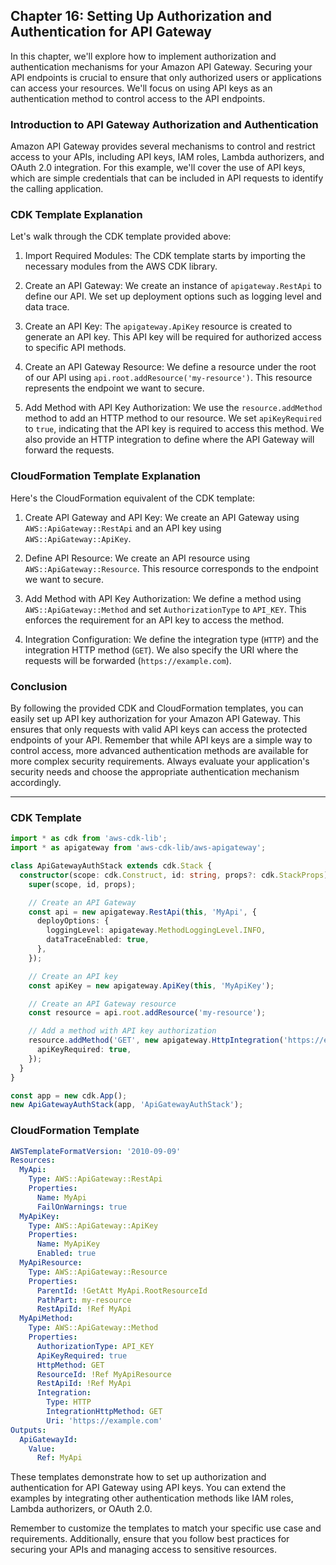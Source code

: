 ## Chapter 16: Setting Up Authorization and Authentication for API Gateway

In this chapter, we'll explore how to implement authorization and authentication mechanisms for your Amazon API Gateway. Securing your API endpoints is crucial to ensure that only authorized users or applications can access your resources. We'll focus on using API keys as an authentication method to control access to the API endpoints.

### Introduction to API Gateway Authorization and Authentication

Amazon API Gateway provides several mechanisms to control and restrict access to your APIs, including API keys, IAM roles, Lambda authorizers, and OAuth 2.0 integration. For this example, we'll cover the use of API keys, which are simple credentials that can be included in API requests to identify the calling application.

### CDK Template Explanation

Let's walk through the CDK template provided above:

1. Import Required Modules: The CDK template starts by importing the necessary modules from the AWS CDK library.

2. Create an API Gateway: We create an instance of `apigateway.RestApi` to define our API. We set up deployment options such as logging level and data trace.

3. Create an API Key: The `apigateway.ApiKey` resource is created to generate an API key. This API key will be required for authorized access to specific API methods.

4. Create an API Gateway Resource: We define a resource under the root of our API using `api.root.addResource('my-resource')`. This resource represents the endpoint we want to secure.

5. Add Method with API Key Authorization: We use the `resource.addMethod` method to add an HTTP method to our resource. We set `apiKeyRequired` to `true`, indicating that the API key is required to access this method. We also provide an HTTP integration to define where the API Gateway will forward the requests.

### CloudFormation Template Explanation

Here's the CloudFormation equivalent of the CDK template:

1. Create API Gateway and API Key: We create an API Gateway using `AWS::ApiGateway::RestApi` and an API key using `AWS::ApiGateway::ApiKey`.

2. Define API Resource: We create an API resource using `AWS::ApiGateway::Resource`. This resource corresponds to the endpoint we want to secure.

3. Add Method with API Key Authorization: We define a method using `AWS::ApiGateway::Method` and set `AuthorizationType` to `API_KEY`. This enforces the requirement for an API key to access the method.

4. Integration Configuration: We define the integration type (`HTTP`) and the integration HTTP method (`GET`). We also specify the URI where the requests will be forwarded (`https://example.com`).

### Conclusion

By following the provided CDK and CloudFormation templates, you can easily set up API key authorization for your Amazon API Gateway. This ensures that only requests with valid API keys can access the protected endpoints of your API. Remember that while API keys are a simple way to control access, more advanced authentication methods are available for more complex security requirements. Always evaluate your application's security needs and choose the appropriate authentication mechanism accordingly.

---

### CDK Template

```typescript
import * as cdk from 'aws-cdk-lib';
import * as apigateway from 'aws-cdk-lib/aws-apigateway';

class ApiGatewayAuthStack extends cdk.Stack {
  constructor(scope: cdk.Construct, id: string, props?: cdk.StackProps) {
    super(scope, id, props);

    // Create an API Gateway
    const api = new apigateway.RestApi(this, 'MyApi', {
      deployOptions: {
        loggingLevel: apigateway.MethodLoggingLevel.INFO,
        dataTraceEnabled: true,
      },
    });

    // Create an API key
    const apiKey = new apigateway.ApiKey(this, 'MyApiKey');

    // Create an API Gateway resource
    const resource = api.root.addResource('my-resource');

    // Add a method with API key authorization
    resource.addMethod('GET', new apigateway.HttpIntegration('https://example.com'), {
      apiKeyRequired: true,
    });
  }
}

const app = new cdk.App();
new ApiGatewayAuthStack(app, 'ApiGatewayAuthStack');
```

### CloudFormation Template

```yaml
AWSTemplateFormatVersion: '2010-09-09'
Resources:
  MyApi:
    Type: AWS::ApiGateway::RestApi
    Properties:
      Name: MyApi
      FailOnWarnings: true
  MyApiKey:
    Type: AWS::ApiGateway::ApiKey
    Properties:
      Name: MyApiKey
      Enabled: true
  MyApiResource:
    Type: AWS::ApiGateway::Resource
    Properties:
      ParentId: !GetAtt MyApi.RootResourceId
      PathPart: my-resource
      RestApiId: !Ref MyApi
  MyApiMethod:
    Type: AWS::ApiGateway::Method
    Properties:
      AuthorizationType: API_KEY
      ApiKeyRequired: true
      HttpMethod: GET
      ResourceId: !Ref MyApiResource
      RestApiId: !Ref MyApi
      Integration:
        Type: HTTP
        IntegrationHttpMethod: GET
        Uri: 'https://example.com'
Outputs:
  ApiGatewayId:
    Value:
      Ref: MyApi
```

These templates demonstrate how to set up authorization and authentication for API Gateway using API keys. You can extend the examples by integrating other authentication methods like IAM roles, Lambda authorizers, or OAuth 2.0.

Remember to customize the templates to match your specific use case and requirements. Additionally, ensure that you follow best practices for securing your APIs and managing access to sensitive resources.